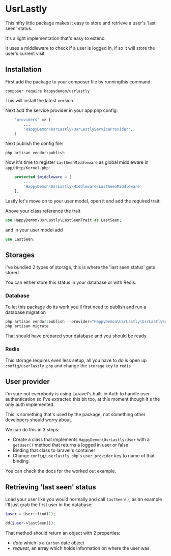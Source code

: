 UsrLastly
===

This nifty little package makes it easy to store and retrieve a user's 'last seen' status.

It's a light implementation that's easy to extend.

It uses a middleware to check if a user is logged in, if so it will store the user's current visit.

## Installation
First add the package to your composer file by runningthis command:
```
composer require happydemon/usrlastly
```

This will install the latest version.

Next add the service provider in your app.php config:

```php
    'providers' => [
        ...
        'HappyDemon\UsrLastly\UsrLastlyServiceProvider',
    ]
```

Next publish the config file:

```
php artisan vendor:publish
```

Now it's time to register `LastSeenMiddleware` as global middleware in `app/Http/Kernel.php`:

```php
	protected $middleware = [
		...
		'HappyDemon\UsrLastly\Middleware\LastSeenMiddleware'
	];
```

Lastly let's move on to your user model, open it and add the required trait:
       
Above your class reference the trait
       
```php
use HappyDemon\UsrLastly\LastSeenTrait as LastSeen;
```
       
and in your user model add
       
```php
use LastSeen;
```

## Storages

I've bundled 2 types of storage, this is where the 'last seen status' gets stored.

You can either store this status in your database or with Redis.

### Database

To let this package do its work you'll first need to publish and run a database migration

```php
php artisan vendor:publish --provider="HappyDemon\UsrLastly\UsrLastlyServiceProvider" --tag="migrations"
php artisan migrate
```

That should have prepared your database and you should be ready.

### Redis

This storage requires even less setup, all you have to do is open up `config/userlastly.php` and change the `storage` key to `redis`

## User provider

I'm sure not everybody is using Laravel's built-in Auth to handle user authentication so I've extracted this bit too,
at this moment though it's the only auth implemented.

This is something that's used by the package, not something other developers should worry about.

We can do this in 3 steps:

 - Create a class that implements `HappyDemon\UsrLastly\User` with a `getUser()` method that returns a logged in user or false
 - Binding that class to laravel's container
 - Change `config/userlastly.php`'s `user_provider` key to name of that binding.
 
You can check the docs for the worked out example.
 
## Retrieving 'last seen' status
 
Load your user like you would normally and call `lastSeen()`, as an example I'll just grab the first user in the database:

```php
$user = User::find(1);

dd($user->lastSeen());
```

That method should return an object with 2 properties:

 - *date* which is a `Carbon` date object
 - *request*, an array which holds information on where the user was